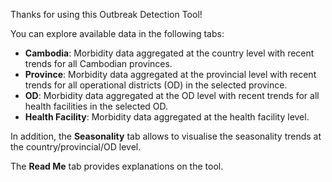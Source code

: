 
Thanks for using this Outbreak Detection Tool!

You can explore available data in the following tabs:

 - **Cambodia**: Morbidity data aggregated at the country level with recent trends for all Cambodian provinces.
 - **Province**: Morbidity data aggregated at the provincial level with recent trends for all operational districts (OD) in the selected province.
 - **OD**: Morbidity data aggregated at the OD level  with recent trends for all health facilities in the selected OD.
 - **Health Facility**: Morbidity data aggregated at the health facility level.

In addition, the **Seasonality** tab allows to visualise the seasonality trends at the country/provincial/OD level.

The **Read Me** tab provides explanations on the tool.


